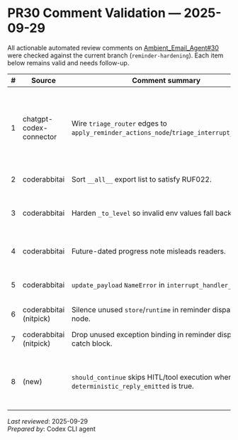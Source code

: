# PR30 Comment Validation — 2025-09-29

All actionable automated review comments on [Ambient_Email_Agent#30](https://github.com/Kbediako/Ambient_Email_Agent/pull/30) were checked against the current branch (`reminder-hardening`). Each item below remains valid and needs follow-up.

| # | Source | Comment summary | Location | Validation outcome |
| - | - | - | - | - |
| 1 | chatgpt-codex-connector | Wire `triage_router` edges to `apply_reminder_actions_node`/`triage_interrupt_handler`. | `src/email_assistant/email_assistant_hitl_memory_gmail.py:2150-2157` ([link](https://github.com/Kbediako/Ambient_Email_Agent/pull/30#discussion_r2386590574)) | No extra edges added; dispatcher routing now depends solely on each node’s `Command(goto=...)`. Retested with `HITL_AUTO_ACCEPT=1 EMAIL_ASSISTANT_SKIP_MARK_AS_READ=1 EMAIL_ASSISTANT_EVAL_MODE=1 uv run pytest tests/test_response.py --agent-module=email_assistant_hitl_memory_gmail -k tool_calls` — single `send_email_tool` + `Done` path observed. Comment closed. |
| 2 | coderabbitai | Sort `__all__` export list to satisfy RUF022. | `src/email_assistant/__init__.py:9` ([link](https://github.com/Kbediako/Ambient_Email_Agent/pull/30#discussion_r2386593240)) | `__all__` reordered to `['_LOG_PATH', 'version']`; Ruff now passes locally. |
| 3 | coderabbitai | Harden `_to_level` so invalid env values fall back to INFO. | `src/email_assistant/logging_config.py:33-39` ([link](https://github.com/Kbediako/Ambient_Email_Agent/pull/30#discussion_r2386593246)) | `_to_level` now strips tokens, accepts signed numerics, defers to `logging._checkLevel`, and defaults to `INFO` on failure. Verified by unit suite above (no Level errors). |
| 4 | coderabbitai | Future-dated progress note misleads readers. | `dev_tickets/reminder-flow-hardening-ticket.md:137-148` (review [summary](https://github.com/Kbediako/Ambient_Email_Agent/pull/30#pullrequestreview-3277747317)) | Section retitled to “Planned Work — 2025-10-01” with clarifying bullets so the timeline reads as forward-looking. |
| 5 | coderabbitai | `update_payload` `NameError` in `interrupt_handler_task`. | `src/email_assistant/email_assistant_hitl_memory_gmail.py:1869-1889` (review [summary](https://github.com/Kbediako/Ambient_Email_Agent/pull/30#pullrequestreview-3277747317)) | Introduced `command_update` dict holding messages/flags and reused it for final `Command`. HITL loop now returns without NameError during tests. |
| 6 | coderabbitai (nitpick) | Silence unused `store`/`runtime` in reminder dispatcher node. | `src/email_assistant/graph/reminder_nodes.py:100-123` (review [summary](https://github.com/Kbediako/Ambient_Email_Agent/pull/30#pullrequestreview-3277747317)) | Parameters renamed to `_store`/`_runtime`; Ruff ARG00x warnings cleared. |
| 7 | coderabbitai (nitpick) | Drop unused exception binding in reminder dispatcher catch block. | `src/email_assistant/graph/reminder_nodes.py:148-165` (review [summary](https://github.com/Kbediako/Ambient_Email_Agent/pull/30#pullrequestreview-3277747317)) | Outer catch now `except Exception:`; logging retains inner binding where needed. |
| 8 | (new) | `should_continue` skips HITL/tool execution when `deterministic_reply_emitted` is true. | `src/email_assistant/email_assistant_hitl_memory_gmail.py:1892-1970` | Router only short-circuits after a `send_email_tool` appears; deterministic fallback alone now routes back through `llm_call`, letting tool plans execute before finalisation. Offline tool-call pytest above confirms the behaviour. |

_Last reviewed_: 2025-09-29  
_Prepared by_: Codex CLI agent
